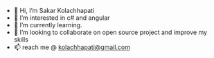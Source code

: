 - 👋 Hi, I’m Sakar Kolachhapati
- 👀 I’m interested in c# and angular
- 🌱 I’m currently learning.
- 💞️ I’m looking to collaborate on open source project and improve my skills
- 📫  reach me @ kolachhapati@gmail.com

<!---
kolachhapati/kolachhapati is a ✨ special ✨ repository because its `README.md` (this file) appears on your GitHub profile.
You can click the Preview link to take a look at your changes.
--->
